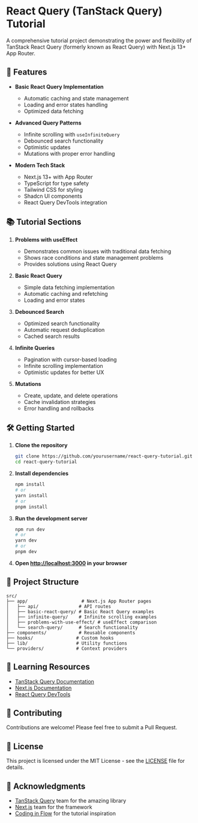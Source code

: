 # React Query (TanStack Query) Tutorial

A comprehensive tutorial project demonstrating the power and flexibility of TanStack React Query (formerly known as React Query) with Next.js 13+ App Router.

## 🚀 Features

- **Basic React Query Implementation**
  - Automatic caching and state management
  - Loading and error states handling
  - Optimized data fetching

- **Advanced Query Patterns**
  - Infinite scrolling with `useInfiniteQuery`
  - Debounced search functionality
  - Optimistic updates
  - Mutations with proper error handling

- **Modern Tech Stack**
  - Next.js 13+ with App Router
  - TypeScript for type safety
  - Tailwind CSS for styling
  - Shadcn UI components
  - React Query DevTools integration

## 📚 Tutorial Sections

1. **Problems with useEffect**
   - Demonstrates common issues with traditional data fetching
   - Shows race conditions and state management problems
   - Provides solutions using React Query

2. **Basic React Query**
   - Simple data fetching implementation
   - Automatic caching and refetching
   - Loading and error states

3. **Debounced Search**
   - Optimized search functionality
   - Automatic request deduplication
   - Cached search results

4. **Infinite Queries**
   - Pagination with cursor-based loading
   - Infinite scrolling implementation
   - Optimistic updates for better UX

5. **Mutations**
   - Create, update, and delete operations
   - Cache invalidation strategies
   - Error handling and rollbacks

## 🛠️ Getting Started

1. **Clone the repository**
   ```bash
   git clone https://github.com/yourusername/react-query-tutorial.git
   cd react-query-tutorial
   ```

2. **Install dependencies**
   ```bash
   npm install
   # or
   yarn install
   # or
   pnpm install
   ```

3. **Run the development server**
   ```bash
   npm run dev
   # or
   yarn dev
   # or
   pnpm dev
   ```

4. **Open [http://localhost:3000](http://localhost:3000) in your browser**

## 🔧 Project Structure

```
src/
├── app/                    # Next.js App Router pages
│   ├── api/               # API routes
│   ├── basic-react-query/ # Basic React Query examples
│   ├── infinite-query/    # Infinite scrolling examples
│   ├── problems-with-use-effect/ # useEffect comparison
│   └── search-query/      # Search functionality
├── components/            # Reusable components
├── hooks/                # Custom hooks
├── lib/                  # Utility functions
└── providers/            # Context providers
```

## 📖 Learning Resources

- [TanStack Query Documentation](https://tanstack.com/query/latest/docs)
- [Next.js Documentation](https://nextjs.org/docs)
- [React Query DevTools](https://tanstack.com/query/latest/docs/react/devtools)

## 🤝 Contributing

Contributions are welcome! Please feel free to submit a Pull Request.

## 📝 License

This project is licensed under the MIT License - see the [LICENSE](LICENSE) file for details.

## 🙏 Acknowledgments

- [TanStack Query](https://tanstack.com/query) team for the amazing library
- [Next.js](https://nextjs.org) team for the framework
- [Coding in Flow](https://www.youtube.com/c/codinginflow) for the tutorial inspiration

